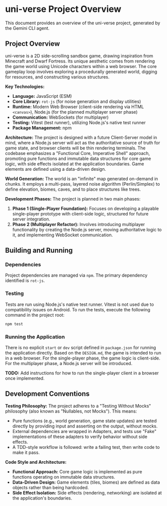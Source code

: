 # uni-verse Project Overview

This document provides an overview of the uni-verse project, generated by the Gemini CLI agent.

## Project Overview

uni-verse is a 2D side-scrolling sandbox game, drawing inspiration from Minecraft and Dwarf Fortress. Its unique aesthetic comes from rendering the game world using Unicode characters within a web browser. The core gameplay loop involves exploring a procedurally generated world, digging for resources, and constructing various structures.

**Key Technologies:**
*   **Language:** JavaScript (ESM)
*   **Core Library:** `rot-js` (for noise generation and display utilities)
*   **Runtime:** Modern Web Browser (client-side rendering via HTML `<canvas>`), Node.js (for the planned multiplayer server phase)
*   **Communication:** WebSockets (for multiplayer)
*   **Testing:** Vitest (test runner), utilizing Node.js's native test runner
*   **Package Management:** npm

**Architecture:**
The project is designed with a future Client-Server model in mind, where a Node.js server will act as the authoritative source of truth for game state, and browser clients will be thin rendering terminals. The codebase emphasizes a "Functional Core, Imperative Shell" approach, promoting pure functions and immutable data structures for core game logic, with side effects isolated at the application boundaries. Game elements are defined using a data-driven design.

**World Generation:**
The world is an "infinite" map generated on-demand in chunks. It employs a multi-pass, layered noise algorithm (Perlin/Simplex) to define elevation, biomes, caves, and to place structures like trees.

**Development Phases:**
The project is planned in two main phases:
1.  **Phase 1 (Single-Player Foundation):** Focuses on developing a playable single-player prototype with client-side logic, structured for future server integration.
2.  **Phase 2 (Multiplayer Refactor):** Involves introducing multiplayer functionality by creating the Node.js server, moving authoritative logic to it, and implementing WebSocket communication.

## Building and Running

### Dependencies
Project dependencies are managed via `npm`. The primary dependency identified is `rot-js`.

### Testing
Tests are run using Node.js's native test runner. Vitest is not used due to compatibility issues on Android.
To run the tests, execute the following command in the project root:
```bash
npm test
```

### Running the Application
There is no explicit `start` or `dev` script defined in `package.json` for running the application directly. Based on the `DESIGN.md`, the game is intended to run in a web browser. For the single-player phase, the game logic is client-side. For the multiplayer phase, a Node.js server will be introduced.

**TODO:** Add instructions for how to run the single-player client in a browser once implemented.

## Development Conventions

**Testing Philosophy:**
The project adheres to a "Testing Without Mocks" philosophy (also known as "Nullables, not Mocks"). This means:
*   Pure functions (e.g., world generation, game state updates) are tested directly by providing input and asserting on the output, without mocks.
*   External dependencies are wrapped in Adapters, and tests use "Fake" implementations of these adapters to verify behavior without side effects.
*   A TDD-style workflow is followed: write a failing test, then write code to make it pass.

**Code Style and Architecture:**
*   **Functional Approach:** Core game logic is implemented as pure functions operating on immutable data structures.
*   **Data-Driven Design:** Game elements (tiles, biomes) are defined as data objects rather than being hardcoded.
*   **Side Effect Isolation:** Side effects (rendering, networking) are isolated at the application's boundaries.
